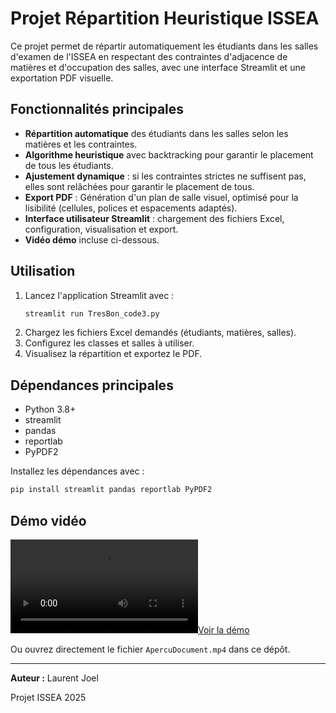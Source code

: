 # Projet Répartition Heuristique ISSEA

Ce projet permet de répartir automatiquement les étudiants dans les salles d'examen de l'ISSEA en respectant des contraintes d'adjacence de matières et d'occupation des salles, avec une interface Streamlit et une exportation PDF visuelle.

## Fonctionnalités principales

- **Répartition automatique** des étudiants dans les salles selon les matières et les contraintes.
- **Algorithme heuristique** avec backtracking pour garantir le placement de tous les étudiants.
- **Ajustement dynamique** : si les contraintes strictes ne suffisent pas, elles sont relâchées pour garantir le placement de tous.
- **Export PDF** : Génération d'un plan de salle visuel, optimisé pour la lisibilité (cellules, polices et espacements adaptés).
- **Interface utilisateur Streamlit** : chargement des fichiers Excel, configuration, visualisation et export.
- **Vidéo démo** incluse ci-dessous.

## Utilisation

1. Lancez l'application Streamlit avec :
   ```bash
   streamlit run TresBon_code3.py
   ```
2. Chargez les fichiers Excel demandés (étudiants, matières, salles).
3. Configurez les classes et salles à utiliser.
4. Visualisez la répartition et exportez le PDF.

## Dépendances principales

- Python 3.8+
- streamlit
- pandas
- reportlab
- PyPDF2

Installez les dépendances avec :

```bash
pip install streamlit pandas reportlab PyPDF2
```

## Démo vidéo

[![Voir la démo](ApercuDocument.mp4)](ApercuDocument.mp4)

Ou ouvrez directement le fichier `ApercuDocument.mp4` dans ce dépôt.

---

**Auteur :** Laurent Joel

Projet ISSEA 2025
